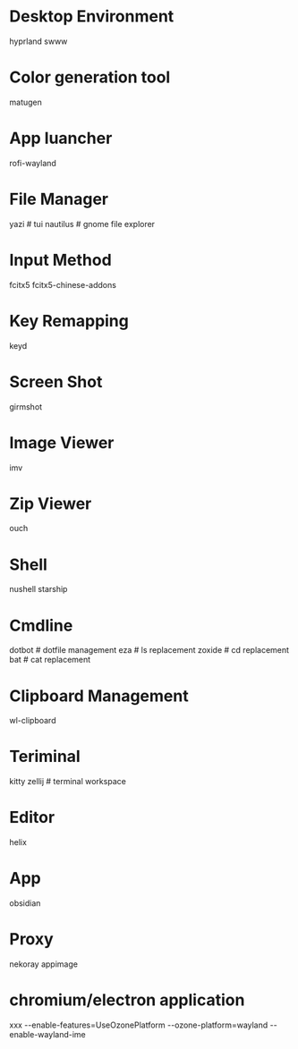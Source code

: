 # Desktop Environment
hyprland
swww

# Color generation tool
matugen

# App luancher
rofi-wayland

# File Manager
yazi     # tui
nautilus # gnome file explorer

# Input Method
fcitx5
fcitx5-chinese-addons

# Key Remapping
keyd

# Screen Shot
girmshot

# Image Viewer
imv

# Zip Viewer
ouch

# Shell
nushell
starship

# Cmdline
dotbot  # dotfile management
eza     # ls replacement
zoxide  # cd replacement
bat     # cat replacement

# Clipboard Management
wl-clipboard

# Teriminal
kitty
zellij # terminal workspace

# Editor
helix

# App
obsidian

# Proxy
nekoray appimage

# chromium/electron application
xxx --enable-features=UseOzonePlatform --ozone-platform=wayland --enable-wayland-ime
